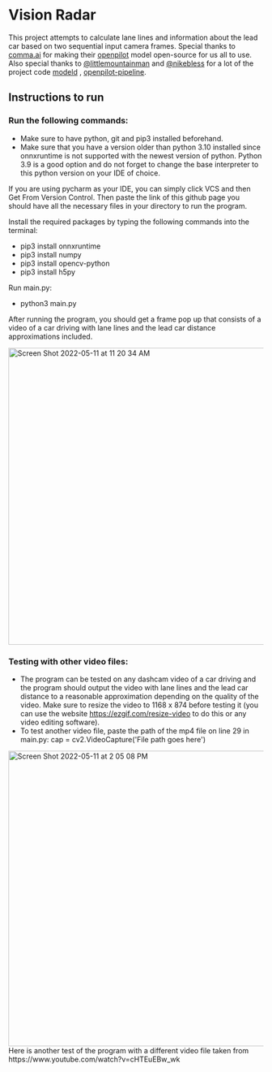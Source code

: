 # Vision Radar

This project attempts to calculate lane lines and information about the lead car based on two sequential input
camera frames. Special thanks to [comma.ai](https://comma.ai) for making their [openpilot](https://github.com/commaai/openpilot)
model open-source for us all to use. Also special thanks to [@littlemountainman](https://github.com/littlemountainman) 
and [@nikebless](https://github.com/nikebless) for a lot of the project code [modeld](https://github.com/littlemountainman/modeld)
, [openpilot-pipeline](https://github.com/nikebless/openpilot-pipeline).

## Instructions to run

### Run the following commands:
- Make sure to have python, git and pip3 installed beforehand.
- Make sure that you have a version older than python 3.10 installed since onnxruntime is not supported with the newest version of python. Python 3.9 is a good option and do not forget to change the base interpreter to this python version on your IDE of choice.

If you are using pycharm as your IDE, you can simply click VCS and then Get From Version Control. Then paste the link of this github page you should have all the necessary files in your directory to run the program.

Install the required packages by typing the following commands into the terminal:
- pip3 install onnxruntime
- pip3 install numpy
- pip3 install opencv-python
- pip3 install h5py

Run main.py:
- python3 main.py

After running the program, you should get a frame pop up that consists of a video of a car driving with lane lines and the lead car distance approximations included.

<img width="585" alt="Screen Shot 2022-05-11 at 11 20 34 AM" src="https://user-images.githubusercontent.com/82610468/167887132-8623061d-2b75-417a-8965-af45a6e217fb.png">

### Testing with other video files:

- The program can be tested on any dashcam video of a car driving and the program should output the video with lane lines and the lead car distance to a reasonable approximation depending on the quality of the video. Make sure to resize the video to 1168 x 874 before testing it (you can use the website https://ezgif.com/resize-video to do this or any video editing software).
- To test another video file, paste the path of the mp4 file on line 29 in main.py: cap = cv2.VideoCapture('File path goes here')

<img width="582" alt="Screen Shot 2022-05-11 at 2 05 08 PM" src="https://user-images.githubusercontent.com/82610468/167916827-88dbf084-be49-4218-a7b4-9b10d9aaab74.png">
Here is another test of the program with a different video file taken from https://www.youtube.com/watch?v=cHTEuEBw_wk
